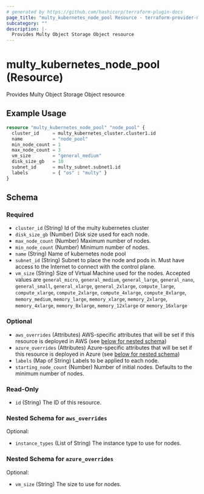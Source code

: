 ```yaml
---
# generated by https://github.com/hashicorp/terraform-plugin-docs
page_title: "multy_kubernetes_node_pool Resource - terraform-provider-multy"
subcategory: ""
description: |-
  Provides Multy Object Storage Object resource
---
```


# multy_kubernetes_node_pool (Resource)

Provides Multy Object Storage Object resource

## Example Usage

```terraform
resource "multy_kubernetes_node_pool" "node_pool" {
  cluster_id     = multy_kubernetes_cluster.cluster1.id
  name           = "node_pool"
  min_node_count = 1
  max_node_count = 3
  vm_size        = "general_medium"
  disk_size_gb   = 10
  subnet_id      = multy_subnet.subnet1.id
  labels         = { "os" : "multy" }
}
```

<!-- schema generated by tfplugindocs -->
## Schema

### Required

- `cluster_id` (String) Id of the multy kubernetes cluster
- `disk_size_gb` (Number) Disk size used for each node.
- `max_node_count` (Number) Maximum number of nodes.
- `min_node_count` (Number) Minimum number of nodes.
- `name` (String) Name of kubernetes node pool
- `subnet_id` (String) Subnet to place the node and pods in. Must have access to the Internet to connect with the control plane.
- `vm_size` (String) Size of Virtual Machine used for the nodes. Accepted values are `general_micro`, `general_medium`, `general_large`, `general_nano`, `general_small`, `general_xlarge`, `general_2xlarge`, `compute_large`, `compute_xlarge`, `compute_2xlarge`, `compute_4xlarge`, `compute_8xlarge`, `memory_medium`, `memory_large`, `memory_xlarge`, `memory_2xlarge`, `memory_4xlarge`, `memory_8xlarge`, `memory_12xlarge` or `memory_16xlarge`

### Optional

- `aws_overrides` (Attributes) AWS-specific attributes that will be set if this resource is deployed in AWS (see [below for nested schema](#nestedatt--aws_overrides))
- `azure_overrides` (Attributes) Azure-specific attributes that will be set if this resource is deployed in Azure (see [below for nested schema](#nestedatt--azure_overrides))
- `labels` (Map of String) Labels to be applied to each node.
- `starting_node_count` (Number) Number of initial nodes. Defaults to the minimum number of nodes.

### Read-Only

- `id` (String) The ID of this resource.

<a id="nestedatt--aws_overrides"></a>
### Nested Schema for `aws_overrides`

Optional:

- `instance_types` (List of String) The instance type to use for nodes.


<a id="nestedatt--azure_overrides"></a>
### Nested Schema for `azure_overrides`

Optional:

- `vm_size` (String) The size to use for nodes.



